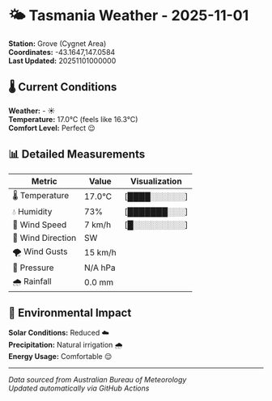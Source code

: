 # 🌤️ Tasmania Weather - 2025-11-01

**Station:** Grove (Cygnet Area)  
**Coordinates:** -43.1647,147.0584  
**Last Updated:** 20251101000000

## 🌡️ Current Conditions

**Weather:** - ☀️  
**Temperature:** 17.0°C (feels like 16.3°C)  
**Comfort Level:** Perfect 😌

## 📊 Detailed Measurements

| Metric | Value | Visualization |
|--------|-------|---------------|
| 🌡️ Temperature | 17.0°C | [████░░░░░░] |
| 💧 Humidity | 73% | [███████░░░] |
| 💨 Wind Speed | 7 km/h | [█░░░░░░░░░] |
| 🧭 Wind Direction | SW | |
| 🌪️ Wind Gusts | 15 km/h | |
| 🔽 Pressure | N/A hPa | |
| 🌧️ Rainfall | 0.0 mm | |

## 🌱 Environmental Impact

**Solar Conditions:** Reduced ☁️  
**Precipitation:** Natural irrigation 🌧️  
**Energy Usage:** Comfortable 😌

---
*Data sourced from Australian Bureau of Meteorology*  
*Updated automatically via GitHub Actions*
